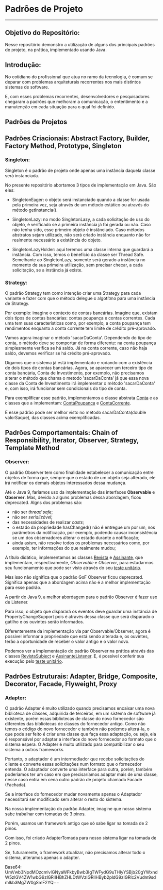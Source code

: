 # Padrões de Projeto
___

## Objetivo do Repositório:

Nesse repositório demonstro a utilização de alguns dos principais padrões de projeto, na prática, implementado usando Java.

## Introdução:

No cotidiano do profissional que atua no ramo da tecnologia, é comum se deparar com problemas arquiteturais recorrentes nos mais distintos sistemas de software.  

E, com esses problemas recorrentes, desenvolvedores e pesquisadores chegaram a padrões que melhoram a comunicação, o ententimento e a manutenção em cada situação para o qual foi definido.


## Padrões de Projetos

## Padrões Criacionais: Abstract Factory, Builder, Factory Method, Prototype, Singleton

### Singleton:

Singleton é o padrão de projeto onde apenas uma instância daquela classe será instanciada.

No presente repositório abortamos 3 tipos de implementação em Java. São eles:

- SingletonEager: o objeto será instanciado quando a classe for usada pela primeira vez, seja através de um método estático ou através do método getInstancia().


- SingletonLazy: no modo SingletonLazy, a cada solicitação de uso do objeto, é verificado se a primeira instância já foi gerada ou não. Caso não tenha sido, esse primeiro objeto é instânciado. Caso métodos abstratos sejam utilizado, não será criado instância enquanto não for realmente necessário a existência do objeto.


- SingletonLazyHolder: aqui teremos uma classe interna que guardará a instância. Com isso, temos o benefício da classe ser Thread Safe. Semelhante ao SingletonLazy, somente será gerado a instância no momento de sua primeira utilização, sem precisar checar, a cada solicitação, se a instância já existe.



### Strategy:

O padrão Strategy tem como intenção criar uma Strategy para cada variante e fazer com que o método delegue o algotítmo para uma instância de Strategy.

Por exemplo: imagine o contexto de contas bancárias. Imagine que, existam dois tipos de contas bancárias: contas poupança e contas correntes. Cada uma tem suas características como, por exemplo, a conta poupança tem rendimentos enquanto a conta corrente tem limite de crédito pré-aprovado.

Vamos agora imaginar o método 'sacarDaConta'. Dependendo do tipo de conta, o método deve se comportar de forma diferente: na conta poupança simplesmente verifica se há saldo. Já na conta corrente, caso não haja saldo, devemos verificar se há crédito pré-aprovado.

Digamos que o sistema já está implementado e rodando com a existência de dois tipos de contas bancárias. Agora, se aparecer um terceiro tipo de conta bancária, Conta de Investimento, por exemplo, não precisamos alterar o método que chama o metodo 'sacarDaConta' já que essa nova classe da Conta de Investimento irá implementar o método 'sacarDaConta' e, com isso, irá funcionar sem condicionais do tipo de conta.    

Para exemplificar esse padrão, implementamos a classe abstrata [Conta](src/main/java/com/marton/padroesprojeto/strategy/Conta.java) e as classes que a implementam: [ContaPoupanca](src/main/java/com/marton/padroesprojeto/strategy/ContaPoupanca.java) e [ContaCorrente](src/main/java/com/marton/padroesprojeto/strategy/ContaCorrente.java).

E esse padrão pode ser melhor visto no método sacarDaConta(double valorSaque), das classes acima exemplificadas.


## Padrões Comportamentais: Chain of Responsibility, Iterator, Observer, Strategy, Template Method


### Observer:

O padrão Observer tem como finalidade estabelecer a comunicação entre objetos de forma que, sempre que o estado de um objeto seja alterado, ele irá notificar os demais objetos interessados dessa mudança.

Até o Java 9, faríamos uso da implementação das interfaces **Observable** e **Observer**. Mas, devido a alguns problemas dessa abordagem, ficou deprecated. Algns dos problemas são:
  - não ser _thread safe_;
  - não ser _serializável_;
  - das necessidades de realizar _casts_;
  - o estado da propriedade hasChanged() não é entregue um por um, nos parâmetros da notificação, por exemplo, podendo causar inconsistência se um dos observadores alterar o estado durante a notificação;  
  - ainda asism, não resolve todos os problemas necessários como, por exemplo, ter informações do que realmente mudou;

A título didático, implementamos as classes [Revista](src/main/java/com/marton/padroesprojeto/observerObservable/Revista.java) e [Assinante](src/main/java/com/marton/padroesprojeto/observerObservable/Assinante.java), que implementam, respectivamente, _Observable_ e _Observer_, para estudarmos seu funcionamento que pode ser visto através do seu [teste unitário](src/test/java/com/marton/padroesprojeto/observerObservable/AssinanteRevistaTest.java).

Mas isso não significa que o padrão GoF Observer ficou deprecated. Significa apenas que a abordagem acima não é a melhor implementação para esse padrão.

A partir do Java 9, a melhor abordagem para o padrão Observer é fazer uso de Listener.

Para isso, o objeto que disparará os eventos deve guardar uma instância de PropertyChangeSupport pois é através dessa classe que será disparado o gatilho e os ouvintes serão informados.

Diferentemente da implementação via par Observable/Observer, agora é possível informar a propriedade que está sendo alterada e, os ouvintes, terão a oportunidade de receber o valor antigo e o valor novo.

Podemos ver a implementação do padrão Observer na prática através das classes [RevistaSubject](src/main/java/com/marton/padroesprojeto/observerListener/RevistaSubject.java) e [AssinanteListener](src/main/java/com/marton/padroesprojeto/observerListener/AssinanteListener.java). E, é possível conferir sua execução pelo [teste unitário](src/test/java/com/marton/padroesprojeto/observerListener/AssinanteListenerTest.java).


## Padrões Estruturais: Adapter, Bridge, Composite, Decorator, Facade, Flyweight, Proxy


### Adapter:

O padrão Adapter é muito utilizado quando precisamos encaixar uma nova biblioteca de classes, adquirida de terceiros, em um sistema de software já existente, porém essas bibliotecas de classe do novo fornecedor são diferentes das bibliotecas de classes do fornecedor antigo. Como não temos o código do novo fornecedor e também não podemos alterá-la, o que pode ser feito é criar uma classe que faça essa adaptação, ou seja, ela é responsável por adaptar a interface do novo fornecedor ao formato que o sistema espera. O Adapter é muito utilizado para compatibilizar o seu sistema a outros frameworks.

Portanto, o adaptador é um intermediador que recebe solicitações do cliente e converte essas solicitações num formato que o fornecedor entenda. O adaptador converte uma interface para outra, porém, também poderíamos ter um caso em que precisaríamos adaptar mais de uma classe, nesse caso entra em cena outro padrão de projeto chamado Facade (Fachada).

Se a interface do fornecedor mudar novamente apenas o Adaptador necessitará ser modificado sem alterar o resto do sistema.

Na nossa implementação do padrão Adapter, imagine que nosso sistema sabe trabalhar com tomadas de 3 pinos.

Porém, usamos um framework antigo que só sabe ligar na tomada de 2 pinos.

Com isso, foi criado AdapterTomada para nosso sistema ligar na tomada de 2 pinos.

Se, futuramente, o framework atualizar, não precisamos alterar todo o sistema, alteramos apenas o adapter.



Base64: UmVwb3NpdMOzcmlvIGNyaWFkbyBwb3IgTWFydG9uTHlyYSBjb20gYWxndW5zIGV4ZW1wbG9zIGRlIHBhZHLDtWVzIGRlIHByb2pldG9zIGRlc2Vudm9sdmlkb3MgZW0gSmF2YQ==